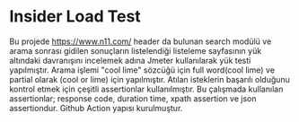# Insider Load Test
Bu projede https://www.n11.com/  header da bulunan search modülü ve arama sonrası gidilen sonuçların listelendiği listeleme sayfasının yük altındaki davranışını incelemek adına Jmeter kullanılarak yük testi yapılmıştır.
Arama işlemi "cool lime" sözcüğü için full word(cool lime) ve partial olarak (cool or lime) için yapılmıştır.
Atılan isteklerin başarılı olduğunu kontrol etmek için çeşitli assertionlar kullanılmıştır. Bu çalışmada kullanılan assertionlar; response code, duration time, xpath assertion ve json assertiondur. Github Action yapısı kurulmuştur.
